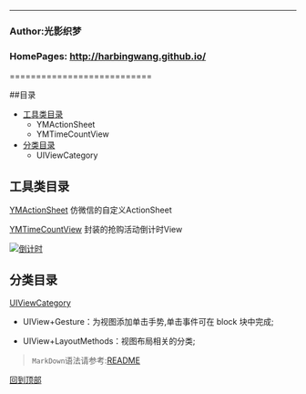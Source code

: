 ***
###	Author:光影织梦
###	HomePages: http://harbingwang.github.io/

===========================

##目录
* [工具类目录](#工具类目录)
    * YMActionSheet
	* YMTimeCountView
* [分类目录](#分类目录)
	* UIViewCategory

工具类目录
-----------
[YMActionSheet](https://github.com/HarbingWang/Project/tree/master/HBMobileProject/Expand/Tool/YMActionSheet "YMActionSheet") 仿微信的自定义ActionSheet

[YMTimeCountView](https://github.com/HarbingWang/Project/tree/master/HBMobileProject/Expand/Tool/TimeCountView "YMTimeCountView") 封装的抢购活动倒计时View

[![倒计时](https://github.com/HarbingWang/Project/blob/master/HBMobileProject/ImageFile/store.gif "商城倒计时动画")](http://harbingwang.github.io/)


分类目录
-----------
[UIViewCategory](https://github.com/HarbingWang/Project/tree/master/HBMobileProject/Expand/Category/UIViewCategory)
* UIView+Gesture：为视图添加单击手势,单击事件可在 block 块中完成;
- UIView+LayoutMethods：视图布局相关的分类;

> `MarkDown`语法请参考:[README](https://github.com/guodongxiaren/README)

[回到顶部](#readme)